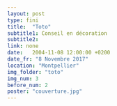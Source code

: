 ```yaml
---
layout: post
type: fini
title:  "Toto"
subtitle1: Conseil en décoration
subtitle2: 
link: none
date:   2004-11-08 12:00:00 +0200
date_fr: "8 Novembre 2017"
location: "Montpellier"
img_folder: "toto"
img_num: 3
before_num: 2
poster: "couverture.jpg"
---
```


